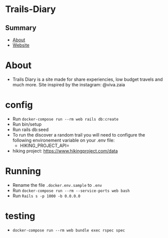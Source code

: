 # Trails-Diary
## Summary

- [About](#sobre)
- [Website](https://trailsdiary.herokuapp.com/)

# About

- Trails Diary is a site made for share experiencies, low budget travels and
  much more. Site inspired by the instagram: @viva.zaia

# config

- Run `docker-compose run --rm web rails db:create`
- Run bin/setup
- Run rails db:seed
- To run the discover a random trail you will need to configure the following
  environement variable on your .env file:
  - HIKING_PROJECT_API=
- hiking project: https://www.hikingproject.com/data


# Running

- Rename the file `.docker.env.sample` to `.env`
- Run `docker-compose run --rm --service-ports web bash`
- Run `Rails s -p 1000 -b 0.0.0.0`

# testing

- `docker-compose run --rm web bundle exec rspec spec`
